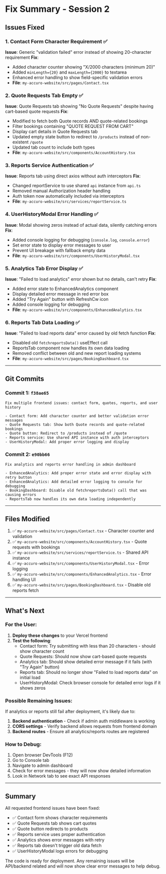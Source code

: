 # Fix Summary - Session 2

## Issues Fixed

### 1. Contact Form Character Requirement ✅
**Issue**: Generic "validation failed" error instead of showing 20-character requirement
**Fix**:
- Added character counter showing "X/2000 characters (minimum 20)"
- Added `minLength={20}` and `maxLength={2000}` to textarea
- Enhanced error handling to show field-specific validation errors
- **File**: `my-accuro-website/src/pages/Contact.tsx`

### 2. Quote Requests Tab Empty ✅
**Issue**: Quote Requests tab showing "No Quote Requests" despite having cart-based quote requests
**Fix**:
- Modified to fetch both Quote records AND quote-related bookings
- Filter bookings containing "QUOTE REQUEST FROM CART"
- Display cart details in Quote Requests tab
- Updated empty state button to redirect to `/products` instead of non-existent `/quote`
- Updated tab count to include both types
- **File**: `my-accuro-website/src/components/AccountHistory.tsx`

### 3. Reports Service Authentication ✅
**Issue**: Reports tab using direct axios without auth interceptors
**Fix**:
- Changed reportService to use shared `api` instance from `api.ts`
- Removed manual Authorization header handling
- Auth token now automatically included via interceptors
- **File**: `my-accuro-website/src/services/reportService.ts`

### 4. UserHistoryModal Error Handling ✅
**Issue**: Modal showing zeros instead of actual data, silently catching errors
**Fix**:
- Added console logging for debugging (`console.log`, `console.error`)
- Set error state to display error messages to user
- Prevent UI breakage with fallback empty data
- **File**: `my-accuro-website/src/components/UserHistoryModal.tsx`

### 5. Analytics Tab Error Display ✅
**Issue**: "Failed to load analytics" error shown but no details, can't retry
**Fix**:
- Added error state to EnhancedAnalytics component
- Display detailed error message in red error box
- Added "Try Again" button with RefreshCw icon
- Added console logging for debugging
- **File**: `my-accuro-website/src/components/EnhancedAnalytics.tsx`

### 6. Reports Tab Data Loading ✅
**Issue**: "Failed to load reports data" error caused by old fetch function
**Fix**:
- Disabled old `fetchreportsData()` useEffect call
- ReportsTab component now handles its own data loading
- Removed conflict between old and new report loading systems
- **File**: `my-accuro-website/src/pages/BookingDashboard.tsx`

---

## Git Commits

### Commit 1: `f38ae65`
```
Fix multiple frontend issues: contact form, quotes, reports, and user history

- Contact form: Add character counter and better validation error messages
- Quote Requests tab: Show both Quote records and quote-related bookings
- Quote button: Redirect to /products instead of /quote
- Reports service: Use shared API instance with auth interceptors
- UserHistoryModal: Add proper error logging and display
```

### Commit 2: `e90bb66`
```
Fix analytics and reports error handling in admin dashboard

- EnhancedAnalytics: Add proper error state and error display with retry button
- EnhancedAnalytics: Add detailed error logging to console for debugging
- BookingDashboard: Disable old fetchreportsData() call that was causing errors
- ReportsTab now handles its own data loading independently
```

---

## Files Modified

1. ✅ `my-accuro-website/src/pages/Contact.tsx` - Character counter and validation
2. ✅ `my-accuro-website/src/components/AccountHistory.tsx` - Quote requests with bookings
3. ✅ `my-accuro-website/src/services/reportService.ts` - Shared API instance
4. ✅ `my-accuro-website/src/components/UserHistoryModal.tsx` - Error logging
5. ✅ `my-accuro-website/src/components/EnhancedAnalytics.tsx` - Error handling UI
6. ✅ `my-accuro-website/src/pages/BookingDashboard.tsx` - Disable old reports fetch

---

## What's Next

### For the User:
1. **Deploy these changes** to your Vercel frontend
2. **Test the following**:
   - Contact form: Try submitting with less than 20 characters - should show character count
   - Quote Requests: Should now show cart-based quote requests
   - Analytics tab: Should show detailed error message if it fails (with "Try Again" button)
   - Reports tab: Should no longer show "Failed to load reports data" on initial load
   - UserHistoryModal: Check browser console for detailed error logs if it shows zeros

### Possible Remaining Issues:

If analytics or reports still fail after deployment, it's likely due to:
1. **Backend authentication** - Check if admin auth middleware is working
2. **CORS settings** - Verify backend allows requests from frontend domain
3. **Backend routes** - Ensure all analytics/reports routes are registered

### How to Debug:
1. Open browser DevTools (F12)
2. Go to Console tab
3. Navigate to admin dashboard
4. Check for error messages - they will now show detailed information
5. Look in Network tab to see exact API responses

---

## Summary

All requested frontend issues have been fixed:
- ✅ Contact form shows character requirements
- ✅ Quote Requests tab shows cart quotes
- ✅ Quote button redirects to products
- ✅ Reports service uses proper authentication
- ✅ Analytics shows error messages with retry
- ✅ Reports tab doesn't trigger old data fetch
- ✅ UserHistoryModal logs errors for debugging

The code is ready for deployment. Any remaining issues will be API/backend related and will now show clear error messages to help debug.
